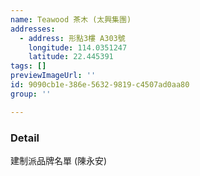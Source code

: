 ```yaml
---
name: Teawood 茶木 (太興集團)
addresses:
  - address: 形點3樓 A303號
    longitude: 114.0351247
    latitude: 22.445391
tags: []
previewImageUrl: ''
id: 9090cb1e-386e-5632-9819-c4507ad0aa80
group: ''

---
```

### Detail
建制派品牌名單 (陳永安)

